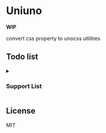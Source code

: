 # Uniuno

**WIP**

convert css property to unocss utilities

## Todo list

<details>

<summary>

### Support List

</summary>

- [ ] Layout
- [ ] Flexbox & Grid
- [ ] Spacing
- [ ] Sizing
- [ ] Typography
- [ ] Backgrounds
  - [x] Background Attachment
  - [x] Background Clip
  - [x] Background Color
  - [x] Background Origin
  - [x] Background Position
  - [x] Background Repeat
  - [x] Background Size
  - [x] Background Image
  - [ ] Gradient Color Stops
- [ ] Borders
  - [x] Border Radius
  - [x] Border Width
  - [x] Border Color
  - [x] Border Style
  - [ ] Divide Width
  - [ ] Divide Color
  - [ ] Divide Style
  - [x] Outline Width
  - [x] Outline Color
  - [x] Outline Style
  - [x] Outline Offset
  - [ ] Ring Width
  - [ ] Ring Color
  - [ ] Ring Offset Width
  - [ ] Ring Offset Color
- [ ] Effects
- [ ] Filters
- [ ] Tables
- [ ] Transition & Animation
- [ ] Transforms
- [ ] Interactivity
- [ ] SVG
- [ ] A11y

</details>


## License

MIT